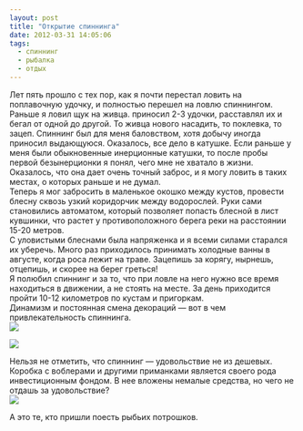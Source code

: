 ```yaml
---
layout: post
title: "Открытие спиннинга"
date: 2012-03-31 14:05:06
tags:
  - спиннинг
  - рыбалка
  - отдых
---
```

Лет пять прошло с тех пор, как я почти перестал ловить на поплавочную
удочку, и полностью перешел на ловлю спиннингом. Раньше я ловил щук на
живца. приносил 2-3 удочки, расставлял их и бегал от одной до другой. То
живца нового насадить, то поклевка, то зацеп. Спиннинг был для меня
баловством, хотя добычу иногда приносил выдающуюся. Оказалось, все дело
в катушке. Если раньше у меня были обыкновенные инерционные катушки, то
после пробы первой безынерционки я понял, чего мне не хватало в жизни.
Оказалось, что она дает очень точный заброс, и я могу ловить в таких
местах, о которых раньше и не думал.  
Теперь я мог забросить в маленькое окошко между кустов, провести блесну
сквозь узкий коридорчик между водорослей. Руки сами становились
автоматом, который позволяет попасть блесной в лист кувшинки, что растет
у противоположного берега реки на расстоянии 15-20 метров.  
С уловистыми блеснами была напряженка и я всеми силами старался их
уберечь. Много раз приходилось принимать холодные ванны в августе, когда
роса лежит на траве. Зацепишь за корягу, нырнешь, отцепишь, и скорее на
берег греться!  
Я полюбил спиннинг и за то, что при ловле на него нужно все время
находиться в движении, а не стоять на месте. За день приходится пройти
10-12 километров по кустам и пригоркам.  
Динамизм и постоянная смена декораций — вот в чем привлекательность
спиннинга.  
![](http://fishingguru.ru/uploads/images/00/00/01/2012/03/31/98e3a0.jpg)

![](http://fishingguru.ru/uploads/images/00/00/01/2012/03/31/804915.jpg)

Нельзя не отметить, что спиннинг — удовольствие не из дешевых. Коробка с
воблерами и другими приманками является своего рода инвестиционным
фондом. В нее вложены немалые средства, но чего не отдашь за
удовольствие?  
![](http://img-fotki.yandex.ru/get/4/russian-field2005.0/0_2aa1_3ab2e35c_L.jpg)

А это те, кто пришли поесть рыбьих потрошков.


